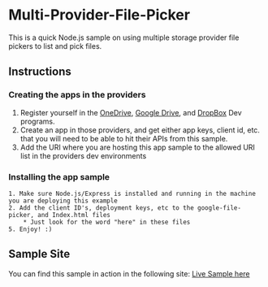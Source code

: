 # Multi-Provider-File-Picker
This is a quick Node.js sample on using multiple storage provider file pickers to list and pick files. 

## Instructions
### Creating the apps in the providers
1. Register yourself in the [OneDrive](https://dev.onedrive.com/index.htm), [Google Drive](https://developers.google.com/drive/), and [DropBox](https://www.dropbox.com/developers) Dev programs. 
2. Create an app in those providers, and get either app keys, client id, etc. that you will need to be able to hit their APIs from this sample. 
3. Add the URI where you are hosting this app sample to the allowed URI list in the providers dev environments   

### Installing the app sample
    1. Make sure Node.js/Express is installed and running in the machine you are deploying this example
    2. Add the client ID's, deployment keys, etc to the google-file-picker, and Index.html files
        * Just look for the word "here" in these files
    5. Enjoy! :) 

## Sample Site
You can find this sample in action in the following site: [Live Sample here](http://multi-provider-file-picker.azurewebsites.net/)

